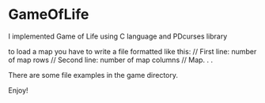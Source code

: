 # GameOfLife
I implemented Game of Life using C language and PDcurses library

to load a map you have to write a file formatted like this:
// First line: number of map rows
// Second line: number of map columns
// Map. . .

There are some file examples in the game directory.

Enjoy!
